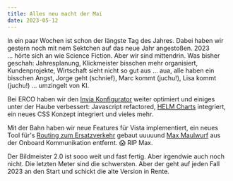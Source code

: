 ```yaml
---
title: Alles neu macht der Mai
date: 2023-05-12
---
```


In ein paar Wochen ist schon der längste Tag des Jahres. Dabei haben wir gestern noch mit nem Sektchen auf das neue Jahr angestoßen. 2023 … hörte sich an wie Science Fiction. Aber wir sind mittendrin. Was bisher geschah: Jahresplanung, Klickmeister bisschen mehr organisiert, Kundenprojekte, Wirtschaft sieht nicht so gut aus … aua, alle haben ein bisschen Angst, Jorge geht (schnief), Marc kommt (juchu!), Lisa kommt (juchu!) … umzingelt von KI. 

Bei ERCO haben wir den [Invia Konfigurator](https://www.erco.com/de/produkte/invia-48v-konfigurator-7678/) weiter optimiert und einiges unter der Haube verbessert: Javascript refactored, [HELM Charts](https://helm.sh) integriert, ein neues CSS Konzept integriert und vieles mehr. 

Mit der Bahn haben wir neue Features für Vista implementiert, ein neues Tool für's [Routing zum Ersatzverkehr](https://zugportal.de/ersatzverkehr) gebaut uuuuund [Max Maulwurf](https://de.wikipedia.org/wiki/Max_Maulwurf) aus der Onboard Kommunikation entfernt. 😱 RIP Max.

Der Bildmeister 2.0 ist sooo weit und fast fertig. Aber irgendwie auch noch nicht. Die letzten Meter sind die schwersten. Aber der geht auf jeden Fall 2023 an den Start und schickt die alte Version in Rente.
